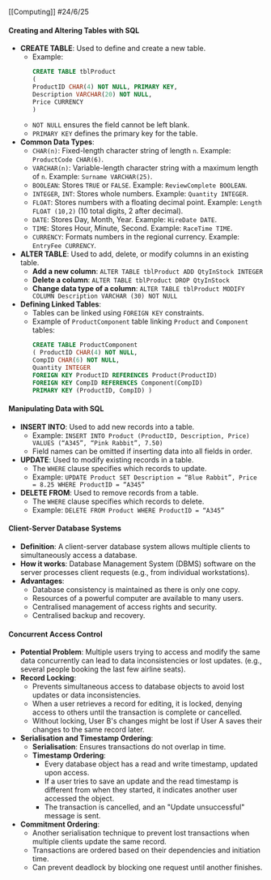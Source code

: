 [[Computing]]
#24/6/25
#### Creating and Altering Tables with SQL

- **CREATE TABLE**: Used to define and create a new table. 
    - Example:    
        ```SQL
        CREATE TABLE tblProduct
        (
        ProductID CHAR(4) NOT NULL, PRIMARY KEY,
        Description VARCHAR(20) NOT NULL,
        Price CURRENCY
        )
        ```    
    - `NOT NULL` ensures the field cannot be left blank.
    - `PRIMARY KEY` defines the primary key for the table.    
- **Common Data Types**:
    - `CHAR(n)`: Fixed-length character string of length `n`. Example: `ProductCode CHAR(6)`.
    - `VARCHAR(n)`: Variable-length character string with a maximum length of `n`. Example: `Surname VARCHAR(25)`.
    - `BOOLEAN`: Stores `TRUE` or `FALSE`. Example: `ReviewComplete BOOLEAN`.
    - `INTEGER`, `INT`: Stores whole numbers. Example: `Quantity INTEGER`.
    - `FLOAT`: Stores numbers with a floating decimal point. Example: `Length FLOAT (10,2)` (10 total digits, 2 after decimal).
    - `DATE`: Stores Day, Month, Year. Example: `HireDate DATE`.
    - `TIME`: Stores Hour, Minute, Second. Example: `RaceTime TIME`.
    - `CURRENCY`: Formats numbers in the regional currency. Example: `EntryFee CURRENCY`.
- **ALTER TABLE**: Used to add, delete, or modify columns in an existing table.
    - **Add a new column**: `ALTER TABLE tblProduct ADD QtyInStock INTEGER`
    - **Delete a column**: `ALTER TABLE tblProduct DROP QtyInStock`
    - **Change data type of a column**: `ALTER TABLE tblProduct MODIFY COLUMN Description VARCHAR (30) NOT NULL`
- **Defining Linked Tables**:
    - Tables can be linked using `FOREIGN KEY` constraints.
    - Example of `ProductComponent` table linking `Product` and `Component` tables:
        ```SQL
        CREATE TABLE ProductComponent
        ( ProductID CHAR(4) NOT NULL,
        CompID CHAR(6) NOT NULL,
        Quantity INTEGER
        FOREIGN KEY ProductID REFERENCES Product(ProductID)
        FOREIGN KEY CompID REFERENCES Component(CompID)
        PRIMARY KEY (ProductID, CompID) )
        ```
#### Manipulating Data with SQL
- **INSERT INTO**: Used to add new records into a table.
    - Example: `INSERT INTO Product (ProductID, Description, Price) VALUES (“A345”, “Pink Rabbit”, 7.50)`
    - Field names can be omitted if inserting data into all fields in order.
- **UPDATE**: Used to modify existing records in a table.
    - The `WHERE` clause specifies which records to update.
    - Example: `UPDATE Product SET Description = “Blue Rabbit”, Price = 8.25 WHERE ProductID = “A345”`
- **DELETE FROM**: Used to remove records from a table.
    - The `WHERE` clause specifies which records to delete.
    - Example: `DELETE FROM Product WHERE ProductID = “A345”`
#### Client-Server Database Systems
- **Definition**: A client-server database system allows multiple clients to simultaneously access a database.
- **How it works**: Database Management System (DBMS) software on the server processes client requests (e.g., from individual workstations).
- **Advantages**:
    - Database consistency is maintained as there is only one copy.
    - Resources of a powerful computer are available to many users.
    - Centralised management of access rights and security.
    - Centralised backup and recovery.
#### Concurrent Access Control
- **Potential Problem**: Multiple users trying to access and modify the same data concurrently can lead to data inconsistencies or lost updates. (e.g., several people booking the last few airline seats).
- **Record Locking**:
    - Prevents simultaneous access to database objects to avoid lost updates or data inconsistencies.
    - When a user retrieves a record for editing, it is locked, denying access to others until the transaction is complete or cancelled.
    - Without locking, User B's changes might be lost if User A saves their changes to the same record later.
- **Serialisation and Timestamp Ordering**:
    - **Serialisation**: Ensures transactions do not overlap in time.        
    - **Timestamp Ordering**:
        - Every database object has a read and write timestamp, updated upon access.
        - If a user tries to save an update and the read timestamp is different from when they started, it indicates another user accessed the object.
        - The transaction is cancelled, and an "Update unsuccessful" message is sent.
- **Commitment Ordering**:
    - Another serialisation technique to prevent lost transactions when multiple clients update the same record.
    - Transactions are ordered based on their dependencies and initiation time.
    - Can prevent deadlock by blocking one request until another finishes.